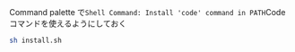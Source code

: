 Command palette で`Shell Command: Install 'code' command in PATH`Code コマンドを使えるようにしておく

```bash
sh install.sh
```
